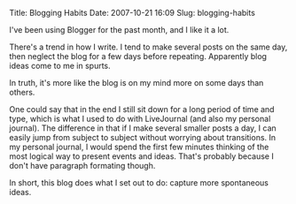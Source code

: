 Title: Blogging Habits
Date: 2007-10-21 16:09
Slug: blogging-habits

I've been using Blogger for the past month, and I like it a lot.

There's a trend in how I write. I tend to make several posts on the same
day, then neglect the blog for a few days before repeating. Apparently
blog ideas come to me in spurts.

In truth, it's more like the blog is on my mind more on some days than
others.

One could say that in the end I still sit down for a long period of time
and type, which is what I used to do with LiveJournal (and also my
personal journal). The difference in that if I make several smaller
posts a day, I can easily jump from subject to subject without worrying
about transitions. In my personal journal, I would spend the first few
minutes thinking of the most logical way to present events and ideas.
That's probably because I don't have paragraph formating though.

In short, this blog does what I set out to do: capture more spontaneous
ideas.

